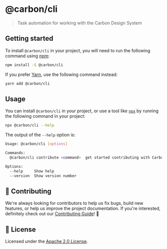 # @carbon/cli

> Task automation for working with the Carbon Design System

## Getting started

To install `@carbon/cli` in your project, you will need to run the following
command using [npm](https://www.npmjs.com/):

```bash
npm install -S @carbon/cli
```

If you prefer [Yarn](https://yarnpkg.com/en/), use the following command
instead:

```bash
yarn add @carbon/cli
```

## Usage

You can install `@carbon/cli` in your project, or use a tool like
[`npx`](https://medium.com/@maybekatz/introducing-npx-an-npm-package-runner-55f7d4bd282b)
by running the following command in your project:

```bash
npx @carbon/cli --help
```

The output of the `--help` option is:

```bash
Usage: @carbon/cli [options]

Commands:
  @carbon/cli contribute <command>  get started contributing with Carbon

Options:
  --help     Show help                                                 [boolean]
  --version  Show version number                                       [boolean]
```

## 🙌 Contributing

We're always looking for contributors to help us fix bugs, build new features,
or help us improve the project documentation. If you're interested, definitely
check out our [Contributing Guide](/.github/CONTRIBUTING.md)! 👀

## 📝 License

Licensed under the [Apache 2.0 License](/LICENSE).

